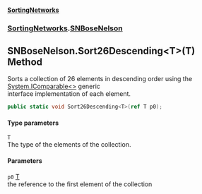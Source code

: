 #### [SortingNetworks](./index.md 'index')
### [SortingNetworks](./SortingNetworks.md 'SortingNetworks').[SNBoseNelson](./SortingNetworks-SNBoseNelson.md 'SortingNetworks.SNBoseNelson')
## SNBoseNelson.Sort26Descending&lt;T&gt;(T) Method
Sorts a collection of 26 elements in descending order using the [System.IComparable&lt;&gt;](https://docs.microsoft.com/en-us/dotnet/api/System.IComparable-1 'System.IComparable`1') generic  
interface implementation of each element.  
```csharp
public static void Sort26Descending<T>(ref T p0);
```
#### Type parameters
<a name='SortingNetworks-SNBoseNelson-Sort26Descending-T-(T)-T'></a>
`T`  
The type of the elements of the collection.  
  
#### Parameters
<a name='SortingNetworks-SNBoseNelson-Sort26Descending-T-(T)-p0'></a>
`p0` [T](#SortingNetworks-SNBoseNelson-Sort26Descending-T-(T)-T 'SortingNetworks.SNBoseNelson.Sort26Descending&lt;T&gt;(T).T')  
the reference to the first element of the collection  
  

